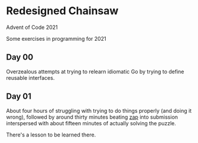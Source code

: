 # Redesigned Chainsaw

Advent of Code 2021

Some exercises in programming for 2021

## Day 00
Overzealous attempts at trying to relearn idiomatic Go by trying to define reusable interfaces.

## Day 01
About four hours of struggling with trying to do things properly (and doing it wrong), followed by around thirty minutes beating [zap](https://github.com/uber-go/zap) into submission interspersed with about fifteen minutes of actually solving the puzzle.

There's a lesson to be learned there.
